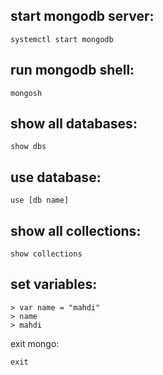 ## start mongodb server:
```shell
systemctl start mongodb 
```
## run mongodb shell:
```shell
mongosh
```
## show all databases:
```
show dbs
```
## use database:
```
use [db name]
```
## show all collections:
```
show collections
```
## set variables:
```
> var name = "mahdi"
> name
> mahdi
```
exit mongo:
```
exit
```
